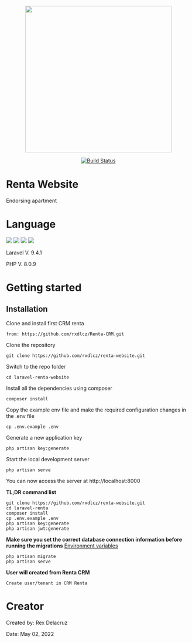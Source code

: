 <p align="center"><a href="https://laravel.com" target="_blank"><img src="https://raw.githubusercontent.com/laravel/art/master/logo-lockup/5%20SVG/2%20CMYK/1%20Full%20Color/laravel-logolockup-cmyk-red.svg" width="400"></a></p>

<p align="center">
<a href="#"><img src="https://img.shields.io/badge/Under-Development-red" alt="Build Status"></a>
</p>

# Renta Website
   Endorsing apartment
 
# Language

 ![](https://img.shields.io/badge/PHP-777BB4?style=for-the-badge&logo=php&logoColor=white)
 ![](https://img.shields.io/badge/Laravel-FF2D20?style=for-the-badge&logo=laravel&logoColor=white)
 ![](https://img.shields.io/badge/Bootstrap-563D7C?style=for-the-badge&logo=bootstrap&logoColor=white)
 ![](https://img.shields.io/badge/jQuery-0769AD?style=for-the-badge&logo=jquery&logoColor=white) 
 
 Laravel V. 9.4.1
 
 PHP V. 8.0.9
 
 # Getting started

## Installation

Clone and install first CRM renta

    from: https://github.com/rxdlcz/Renta-CRM.git

Clone the repository

    git clone https://github.com/rxdlcz/renta-website.git
    
Switch to the repo folder

    cd laravel-renta-website

Install all the dependencies using composer

    composer install

Copy the example env file and make the required configuration changes in the .env file

    cp .env.example .env

Generate a new application key

    php artisan key:generate

Start the local development server

    php artisan serve

You can now access the server at http://localhost:8000

**TL;DR command list**

    git clone https://github.com/rxdlcz/renta-website.git
    cd laravel-renta
    composer install
    cp .env.example .env
    php artisan key:generate
    php artisan jwt:generate 
    
**Make sure you set the correct database connection information before running the migrations** [Environment variables](#environment-variables)

    php artisan migrate
    php artisan serve


**User will created from Renta CRM**
    
    Create user/tenant in CRM Renta 
    
# Creator
 Created by: Rex Delacruz
 
 Date: May 02, 2022
